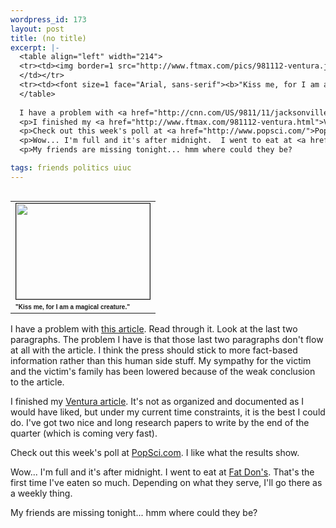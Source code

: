 ```yaml
--- 
wordpress_id: 173
layout: post
title: (no title)
excerpt: |-
  <table align="left" width="214">
  <tr><td><img border=1 src="http://www.ftmax.com/pics/981112-ventura.jpg" height="153" width="214">
  </td></tr>
  <tr><td><font size=1 face="Arial, sans-serif"><b>"Kiss me, for I am a magical creature."</b></font></td></tr>
  </table>
  
  I have a problem with <a href="http://cnn.com/US/9811/11/jacksonville.murder.ap/">this article</a>.  Read through it.  Look at the last two paragraphs.  The problem I have is that those last two paragraphs don't flow at all with the article.  I think the press should stick to more fact-based information rather than this human side stuff.  My sympathy for the victim and the victim's family has been lowered because of the weak conclusion to the article.
  <p>I finished my <a href="http://www.ftmax.com/981112-ventura.html">Ventura article</a>.  It's not as organized and documented as I would have liked, but under my current time constraints, it is the best I could do.  I've got two nice and long research papers to write by the end of the quarter (which is coming very fast).
  <p>Check out this week's poll at <a href="http://www.popsci.com/">PopSci.com</a>.  I like what the results show.
  <p>Wow... I'm full and it's after midnight.  I went to eat at <a href="http://www.urh/dining/srs/Dons.html">Fat Don's</a>.  That's the first time I've eaten so much.  Depending on what they serve, I'll go there as a weekly thing.
  <p>My friends are missing tonight... hmm where could they be?

tags: friends politics uiuc
---
```


<table align="left" width="214">
<tr><td><img border=1 src="http://www.ftmax.com/pics/981112-ventura.jpg" height="153" width="214">
</td></tr>
<tr><td><font size=1 face="Arial, sans-serif"><b>"Kiss me, for I am a magical creature."</b></font></td></tr>
</table>

I have a problem with <a href="http://cnn.com/US/9811/11/jacksonville.murder.ap/">this article</a>.  Read through it.  Look at the last two paragraphs.  The problem I have is that those last two paragraphs don't flow at all with the article.  I think the press should stick to more fact-based information rather than this human side stuff.  My sympathy for the victim and the victim's family has been lowered because of the weak conclusion to the article.
<p>I finished my <a href="http://www.ftmax.com/981112-ventura.html">Ventura article</a>.  It's not as organized and documented as I would have liked, but under my current time constraints, it is the best I could do.  I've got two nice and long research papers to write by the end of the quarter (which is coming very fast).
<p>Check out this week's poll at <a href="http://www.popsci.com/">PopSci.com</a>.  I like what the results show.
<p>Wow... I'm full and it's after midnight.  I went to eat at <a href="http://www.urh/dining/srs/Dons.html">Fat Don's</a>.  That's the first time I've eaten so much.  Depending on what they serve, I'll go there as a weekly thing.
<p>My friends are missing tonight... hmm where could they be?

